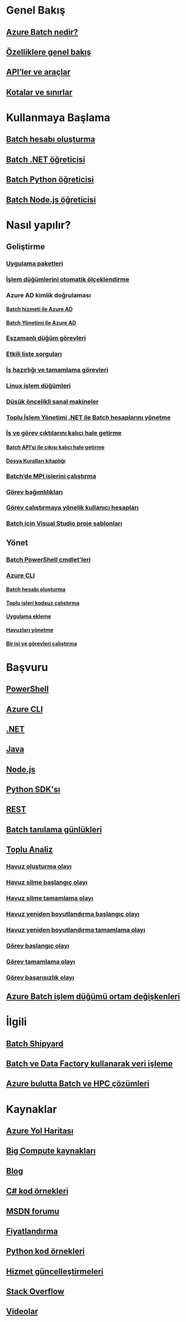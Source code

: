 # Genel Bakış

## [Azure Batch nedir?](batch-technical-overview.md)

## [Özelliklere genel bakış](batch-api-basics.md)

## [API’ler ve araçlar](batch-apis-tools.md)

## [Kotalar ve sınırlar](batch-quota-limit.md)

# Kullanmaya Başlama

## [Batch hesabı oluşturma](batch-account-create-portal.md)

## [Batch .NET öğreticisi](batch-dotnet-get-started.md)

## [Batch Python öğreticisi](batch-python-tutorial.md)

## [Batch Node.js öğreticisi](batch-nodejs-get-started.md)

# Nasıl yapılır?

## Geliştirme

### [Uygulama paketleri](batch-application-packages.md)

### [İşlem düğümlerini otomatik ölçeklendirme](batch-automatic-scaling.md)

### Azure AD kimlik doğrulaması

#### [Batch hizmeti ile Azure AD](batch-aad-auth.md)

#### [Batch Yönetimi ile Azure AD](batch-aad-auth-management.md)

### [Eşzamanlı düğüm görevleri](batch-parallel-node-tasks.md)

### [Etkili liste sorguları](batch-efficient-list-queries.md)

### [İş hazırlığı ve tamamlama görevleri](batch-job-prep-release.md)

### [Linux işlem düğümleri](batch-linux-nodes.md)

### [Düşük öncelikli sanal makineler](batch-low-pri-vms.md)

### [Toplu İşlem Yönetimi .NET ile Batch hesaplarını yönetme](batch-management-dotnet.md)

### [İş ve görev çıktılarını kalıcı hale getirme](batch-task-output.md)

#### [Batch API’si ile çıkışı kalıcı hale getirme](batch-task-output-files.md)

#### [Dosya Kuralları kitaplığı](batch-task-output-file-conventions.md)

### [Batch’de MPI işlerini çalıştırma](batch-mpi.md)

### [Görev bağımlılıkları](batch-task-dependencies.md)

### [Görev çalıştırmaya yönelik kullanıcı hesapları](batch-user-accounts.md)

### [Batch için Visual Studio proje şablonları](batch-visual-studio-templates.md)

## Yönet

### [Batch PowerShell cmdlet’leri](batch-powershell-cmdlets-get-started.md)

### [Azure CLI](batch-cli-get-started.md)

#### [Batch hesabı oluşturma](./scripts/batch-cli-sample-create-account.md)

#### [Toplu işleri kodsuz çalıştırma](batch-cli-templates.md)

#### [Uygulama ekleme](./scripts/batch-cli-sample-add-application.md)

#### [Havuzları yönetme](./scripts/batch-cli-sample-manage-pool.md)

#### [Bir işi ve görevleri çalıştırma](./scripts/batch-cli-sample-run-job.md)


# Başvuru

## [PowerShell](/powershell/module/azurerm.batch)

## [Azure CLI](/cli/azure/batch)

## [.NET](/dotnet/api/microsoft.azure.batch)

## [Java](/java/api/com.microsoft.azure.batch)

## [Node.js](http://azure.github.io/azure-sdk-for-node/azure-batch/latest)

## [Python SDK'sı](http://azure-sdk-for-python.readthedocs.io/en/latest/ref/azure.batch.html)

## [REST](/rest/api/batchservice)

## [Batch tanılama günlükleri](batch-diagnostics.md)

## [Toplu Analiz](batch-analytics.md)

### [Havuz oluşturma olayı](batch-pool-create-event.md)

### [Havuz silme başlangıç olayı](batch-pool-delete-start-event.md)

### [Havuz silme tamamlama olayı](batch-pool-delete-complete-event.md)

### [Havuz yeniden boyutlandırma başlangıç olayı](batch-pool-resize-start-event.md)

### [Havuz yeniden boyutlandırma tamamlama olayı](batch-pool-resize-complete-event.md)

### [Görev başlangıç olayı](batch-task-start-event.md)

### [Görev tamamlama olayı](batch-task-complete-event.md)

### [Görev başarısızlık olayı](batch-task-fail-event.md)

## [Azure Batch işlem düğümü ortam değişkenleri](batch-compute-node-environment-variables.md)


# İlgili

## [Batch Shipyard](https://github.com/Azure/batch-shipyard)

## [Batch ve Data Factory kullanarak veri işleme](../data-factory/data-factory-data-processing-using-batch.md?toc=%2fazure%2fbatch%2ftoc.json)

## [Azure bulutta Batch ve HPC çözümleri](batch-hpc-solutions.md)


# Kaynaklar

## [Azure Yol Haritası](https://azure.microsoft.com/roadmap/)

## [Big Compute kaynakları](big-compute-resources.md)

## [Blog](https://blogs.technet.microsoft.com/windowshpc/)

## [C# kod örnekleri](https://github.com/Azure/azure-batch-samples/tree/master/CSharp/)

## [MSDN forumu](https://social.msdn.microsoft.com/Forums/en-us/home?forum=azurebatch)

## [Fiyatlandırma](https://azure.microsoft.com/pricing/details/batch/)

## [Python kod örnekleri](https://github.com/Azure/azure-batch-samples/tree/master/Python/Batch)

## [Hizmet güncelleştirmeleri](https://azure.microsoft.com/updates/?product=batch&updatetype=&platform=)

## [Stack Overflow](http://stackoverflow.com/questions/tagged/azure-batch)

## [Videolar](https://azure.microsoft.com/documentation/videos/index/?services=batch)



